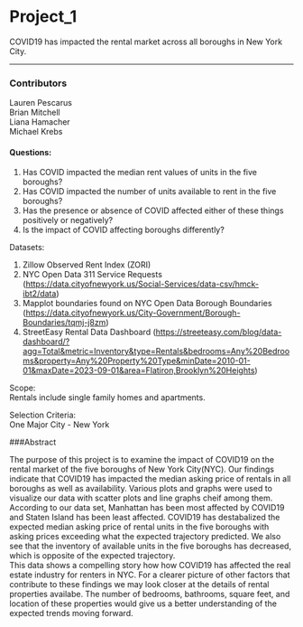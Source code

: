  # Project_1

COVID19 has impacted the rental market across all boroughs in New York City.  
_____
### Contributors
Lauren Pescarus  
Brian Mitchell  
Liana Hamacher  
Michael Krebs  


#### Questions:
1. Has COVID impacted the median rent values of units in the five boroughs?  
2. Has COVID impacted the number of units available to rent in the five boroughs?  
3. Has the presence or absence of COVID affected either of these things positively or negatively?  
4. Is the impact of COVID affecting boroughs differently?  


Datasets:
1. Zillow Observed Rent Index (ZORI)  
2. NYC Open Data 311 Service Requests (https://data.cityofnewyork.us/Social-Services/data-csv/hmck-ibt2/data)  
3. Mapplot boundaries found on NYC Open Data Borough Boundaries (https://data.cityofnewyork.us/City-Government/Borough-Boundaries/tqmj-j8zm)
4. StreetEasy Rental Data Dashboard (https://streeteasy.com/blog/data-dashboard/?agg=Total&metric=Inventory&type=Rentals&bedrooms=Any%20Bedrooms&property=Any%20Property%20Type&minDate=2010-01-01&maxDate=2023-09-01&area=Flatiron,Brooklyn%20Heights)   


Scope:  
Rentals include single family homes and apartments. 


Selection Criteria:  
One Major City - New York  


###Abstract  

The purpose of this project is to examine the impact of COVID19 on the rental market of the five boroughs of New York City(NYC). Our findings indicate that COVID19 has impacted the median asking price of rentals in all boroughs as well as availability. Various plots and graphs were used to visualize our data with scatter plots and line graphs cheif among them. According to our data set, Manhattan has been most affected by COVID19 and Staten Island has been least affected. COVID19 has destabalized the expected median asking price of rental units in the five boroughs with asking prices exceeding what the expected trajectory predicted. We also see that the inventory of available units in the five boroughs has decreased, which is opposite of the expected trajectory.  
This data shows a compelling story how how COVID19 has affected the real estate industry for renters in NYC. For a clearer picture of other factors that contribute to these findings we may look closer at the details of rental properties availabe. The number of bedrooms, bathrooms, square feet, and location of these properties would give us a better understanding of the expected trends moving forward.
